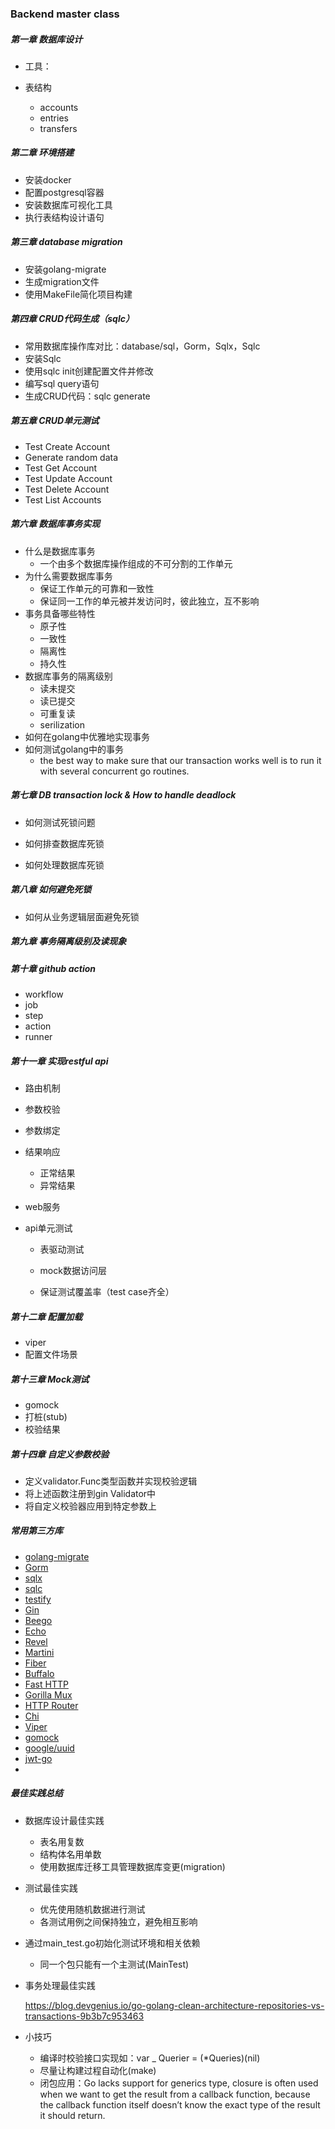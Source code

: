 ### Backend master class



##### 第一章 数据库设计

- 工具：

  [dbdigram.io]: https://dbdiagram.io

- 表结构

  - accounts
  - entries
  - transfers

##### 第二章 环境搭建

- 安装docker
- 配置postgresql容器
- 安装数据库可视化工具
- 执行表结构设计语句

##### 第三章 database migration

- 安装golang-migrate
- 生成migration文件
- 使用MakeFile简化项目构建

##### 第四章 CRUD代码生成（sqlc）

- 常用数据库操作库对比：database/sql，Gorm，Sqlx，Sqlc
- 安装Sqlc
- 使用sqlc init创建配置文件并修改
- 编写sql query语句
- 生成CRUD代码：sqlc generate

##### 第五章 CRUD单元测试

- Test Create Account
- Generate random data
- Test Get Account
- Test Update Account
- Test Delete Account
- Test List Accounts

##### 第六章 数据库事务实现

- 什么是数据库事务
  - 一个由多个数据库操作组成的不可分割的工作单元
- 为什么需要数据库事务
  - 保证工作单元的可靠和一致性
  - 保证同一工作的单元被并发访问时，彼此独立，互不影响
- 事务具备哪些特性
  - 原子性
  - 一致性
  - 隔离性
  - 持久性
- 数据库事务的隔离级别
  - 读未提交
  - 读已提交
  - 可重复读
  - serilization
- 如何在golang中优雅地实现事务
- 如何测试golang中的事务
  - the best way to make sure that our transaction works well is to run it with several concurrent go routines.

##### 第七章 DB transaction lock & How to handle deadlock

- 如何测试死锁问题

- 如何排查数据库死锁
- 如何处理数据库死锁

##### 第八章 如何避免死锁

- 如何从业务逻辑层面避免死锁

##### 第九章 事务隔离级别及读现象

##### 第十章 github action

- workflow
- job
- step
- action
- runner

##### 第十一章 实现restful api

- 路由机制

- 参数校验

- 参数绑定

- 结果响应

  - 正常结果
  - 异常结果

- web服务

- api单元测试

  - 表驱动测试

  - mock数据访问层
  - 保证测试覆盖率（test case齐全）

##### 第十二章 配置加载

- viper
- 配置文件场景

##### 第十三章 Mock测试

- gomock
- 打桩(stub)
- 校验结果

##### 第十四章 自定义参数校验

- 定义validator.Func类型函数并实现校验逻辑
- 将上述函数注册到gin Validator中
- 将自定义校验器应用到特定参数上

##### 常用第三方库

- [golang-migrate](https://github.com/golang-migrate/migrate)
- [Gorm](https://gorm.io/)
- [sqlx](https://github.com/jmoiron/sqlx) 
- [sqlc](https://sqlc.dev/)
- [testify](https://github.com/stretchr/testify)
- [Gin](https://github.com/gin-gonic/gin)
- [Beego](https://github.com/astaxie/beego)
- [Echo](https://github.com/labstack/echo)
- [Revel](https://github.com/revel/revel)
- [Martini](https://github.com/go-martini/martini)
- [Fiber](https://github.com/gofiber/fiber)
- [Buffalo](https://github.com/gobuffalo/buffalo)
- [Fast HTTP](https://github.com/valyala/fasthttp)
- [Gorilla Mux](https://github.com/gorilla/mux)
- [HTTP Router](https://github.com/julienschmidt/httprouter)
- [Chi](https://github.com/go-chi/chi)
- [Viper](https://github.com/spf13/viper)
- [gomock](https://github.com/golang/mock)
- [google/uuid](https://github.com/google/uuid)
- [jwt-go](https://github.com/dgrijalva/jwt-go)
- 

##### 最佳实践总结

- 数据库设计最佳实践
  - 表名用复数
  - 结构体名用单数
  - 使用数据库迁移工具管理数据库变更(migration)
- 测试最佳实践
  - 优先使用随机数据进行测试
  - 各测试用例之间保持独立，避免相互影响
- 通过main_test.go初始化测试环境和相关依赖
  
  - 同一个包只能有一个主测试(MainTest)
  
- 事务处理最佳实践

  https://blog.devgenius.io/go-golang-clean-architecture-repositories-vs-transactions-9b3b7c953463

- 小技巧
  - 编译时校验接口实现如：var _ Querier = (*Queries)(nil)
  - 尽量让构建过程自动化(make)
  - 闭包应用：Go lacks support for generics type, closure is often used when we want to get the result from a callback function, because the callback function itself doesn’t know the exact type of the result it should return.